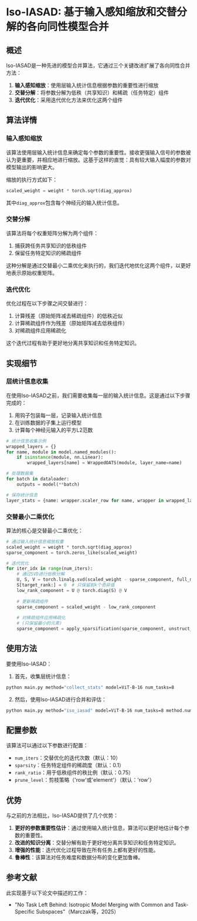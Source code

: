 # Iso-IASAD: 基于输入感知缩放和交替分解的各向同性模型合并

## 概述

Iso-IASAD是一种先进的模型合并算法，它通过三个关键改进扩展了各向同性合并方法：

1. **输入感知缩放**：使用层输入统计信息根据参数的重要性进行缩放
2. **交替分解**：将参数分解为低秩（共享知识）和稀疏（任务特定）组件
3. **迭代优化**：采用迭代优化方法来优化这两个组件

## 算法详情

### 输入感知缩放

该算法使用层输入统计信息来确定每个参数的重要性。接收更强输入信号的参数被认为更重要，并相应地进行缩放。这基于这样的直觉：具有较大输入幅度的参数对模型输出的影响更大。

缩放的执行方式如下：
```python
scaled_weight = weight * torch.sqrt(diag_approx)
```
其中`diag_approx`包含每个神经元的输入统计信息。

### 交替分解

该算法将每个权重矩阵分解为两个组件：
1. 捕获跨任务共享知识的低秩组件
2. 保留任务特定知识的稀疏组件

这种分解是通过交替最小二乘优化来执行的，我们迭代地优化这两个组件，以更好地表示原始权重矩阵。

### 迭代优化

优化过程在以下步骤之间交替进行：
1. 计算残差（原始矩阵减去稀疏组件）的低秩近似
2. 计算稀疏组件作为残差（原始矩阵减去低秩组件）
3. 对稀疏组件应用稀疏化

这个迭代过程有助于更好地分离共享知识和任务特定知识。

## 实现细节

### 层统计信息收集

在使用Iso-IASAD之前，我们需要收集每一层的输入统计信息。这是通过以下步骤完成的：
1. 用钩子包装每一层，记录输入统计信息
2. 在训练数据的子集上运行模型
3. 计算每个神经元输入的平方L2范数

```python
# 统计信息收集示例
wrapped_layers = {}
for name, module in model.named_modules():
    if isinstance(module, nn.Linear):
        wrapped_layers[name] = WrappedOATS(module, layer_name=name)

# 处理数据集
for batch in dataloader:
    outputs = model(**batch)

# 保存统计信息
layer_stats = {name: wrapper.scaler_row for name, wrapper in wrapped_layers.items()}
```

### 交替最小二乘优化

算法的核心是交替最小二乘优化：

```python
# 通过输入统计信息缩放权重
scaled_weight = weight * torch.sqrt(diag_approx)
sparse_component = torch.zeros_like(scaled_weight)

# 迭代优化
for iter_idx in range(num_iters):
    # 通过SVD进行低秩分解
    U, S, V = torch.linalg.svd(scaled_weight - sparse_component, full_matrices=False)
    S[target_rank:] = 0  # 只保留前k个奇异值
    low_rank_component = U @ torch.diag(S) @ V
    
    # 更新稀疏组件
    sparse_component = scaled_weight - low_rank_component
    
    # 对稀疏组件应用稀疏化
    # (只保留最小的元素)
    sparse_component = apply_sparsification(sparse_component, unstruct_sparse)
```

## 使用方法

要使用Iso-IASAD：

1. 首先，收集层统计信息：
```bash
python main.py method="collect_stats" model=ViT-B-16 num_tasks=8
```

2. 然后，使用Iso-IASAD进行合并和评估：
```bash
python main.py method="iso_iasad" model=ViT-B-16 num_tasks=8 method.num_iters=10 method.sparsity=0.1 method.rank_ratio=0.75
```

## 配置参数

该算法可以通过以下参数进行配置：

- `num_iters`：交替优化的迭代次数（默认：10）
- `sparsity`：任务特定组件的稀疏度（默认：0.1）
- `rank_ratio`：用于低秩组件的秩比例（默认：0.75）
- `prune_level`：剪枝策略（'row'或'element'）（默认：'row'）

## 优势

与之前的方法相比，Iso-IASAD提供了几个优势：

1. **更好的参数重要性估计**：通过使用输入统计信息，算法可以更好地估计每个参数的重要性。
2. **改进的知识分离**：交替分解有助于更好地分离共享知识和任务特定知识。
3. **增强的性能**：迭代优化过程导致在所有任务上都有更好的性能。
4. **鲁棒性**：该算法对任务难度和数据分布的变化更加鲁棒。

## 参考文献

此实现基于以下论文中描述的工作：
- "No Task Left Behind: Isotropic Model Merging with Common and Task-Specific Subspaces"（Marczak等，2025） 
